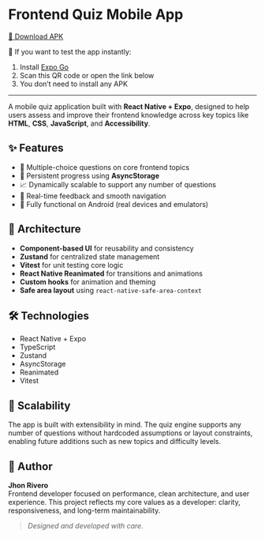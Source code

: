 # Frontend Quiz Mobile App

[📲 Download APK](https://your-link-here.com)

📱 If you want to test the app instantly:

1. Install [Expo Go](https://expo.dev/client)
2. Scan this QR code or open the link below
3. You don’t need to install any APK

_______________________________________________

A mobile quiz application built with **React Native + Expo**, designed to help users assess and improve their frontend knowledge across key topics like **HTML**, **CSS**, **JavaScript**, and **Accessibility**.

## ✨ Features

- 🧠 Multiple-choice questions on core frontend topics
- 💾 Persistent progress using **AsyncStorage**
- 📈 Dynamically scalable to support any number of questions
- 🔁 Real-time feedback and smooth navigation
- 📱 Fully functional on Android (real devices and emulators)

## 🧱 Architecture

- **Component-based UI** for reusability and consistency
- **Zustand** for centralized state management
- **Vitest** for unit testing core logic
- **React Native Reanimated** for transitions and animations
- **Custom hooks** for animation and theming
- **Safe area layout** using `react-native-safe-area-context`

## 🛠 Technologies

- React Native + Expo
- TypeScript
- Zustand
- AsyncStorage
- Reanimated
- Vitest

## 🚀 Scalability

The app is built with extensibility in mind. The quiz engine supports any number of questions without hardcoded assumptions or layout constraints, enabling future additions such as new topics and difficulty levels.

## 👤 Author

**Jhon Rivero**  
Frontend developer focused on performance, clean architecture, and user experience. This project reflects my core values as a developer: clarity, responsiveness, and long-term maintainability.

> *Designed and developed with care.*
